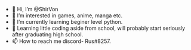 - 👋 Hi, I’m @ShirVon
- 👀 I’m interested in games, anime, manga etc.
- 🌱 I’m currently learning beginer level python.
- 💞️ Learning little coding aside from school, will probably start seriously after graduating high school.
- 📫 How to reach me discord- Rus#8257.

<!---
ShirVon/ShirVon is a ✨ special ✨ repository because its `README.md` (this file) appears on your GitHub profile.
You can click the Preview link to take a look at your changes.
--->
